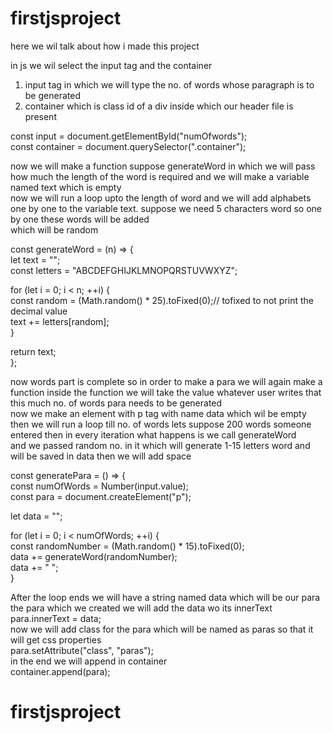 # firstjsproject
here we wil talk about how i made this project <br>

in js we wil select the input tag and the container <br>
1. input tag in which we will type the no. of words whose paragraph is to be generated<br>
2. container which is class id of a div inside which our header file is present<br>

const input = document.getElementById("numOfwords");<br>
const container = document.querySelector(".container");<br>

now we will make a function suppose generateWord in which we will pass how much the length of the word is required and we will make a variable named text which  is empty<br>
now we will run a loop upto the length of word and we will add alphabets one by one to the variable text. suppose we need 5 characters word so one by one these words will be added<br>
which will be random

const generateWord = (n) => {<br>
  let text = "";<br>
  const letters = "ABCDEFGHIJKLMNOPQRSTUVWXYZ";<br>

  for (let i = 0; i < n; ++i) {<br>
    const random = (Math.random() * 25).toFixed(0);// tofixed to not print the decimal value<br>
    text += letters[random];<br>
  }<br>

  return text;<br>
};<br>



now words part is complete so in order to make a para we will again make a function inside the function we will take the value whatever user writes that this much no. of words para needs to be generated <br>
now we make an element with p tag with name data which wil be empty then we will run a loop till no. of words lets suppose 200 words someone entered then in every iteration what happens is we call generateWord <br>
and we passed random no. in it which will generate 1-15 letters word and will be saved in data  then we will add space<br>

const generatePara = () => {<br>
  const numOfWords = Number(input.value);<br>
  const para = document.createElement("p");<br>

  let data = "";<br>

  for (let i = 0; i < numOfWords; ++i) {<br>
    const randomNumber = (Math.random() * 15).toFixed(0);<br>
    data += generateWord(randomNumber);<br>
    data += " ";<br>
  }<br>

After the loop ends we will have a string named data which will be our para the para which we created we will add the data wo its innerText <br>
 para.innerText = data; <br>
 now we will add class for the para which will be named as paras so that it will get css properties<br>
para.setAttribute("class", "paras");<br>
in the end we will append in container <br>
 container.append(para);<br>



# firstjsproject
